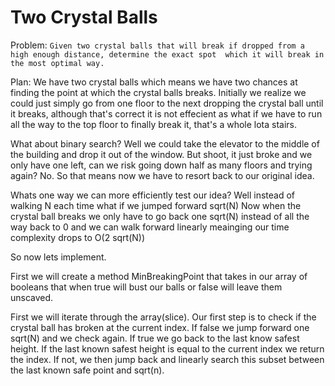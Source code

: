 # Two Crystal Balls

Problem: `Given two crystal balls that will break if dropped from a high enough distance, determine the exact spot 
which it will break in the most optimal way.`

Plan:
We have two crystal balls which means we have two chances at finding the point at which the crystal balls breaks.
Initially we realize we could just simply go from one floor to the next dropping the crystal ball until it breaks,
although that's correct it is not effecient as what if we have to run all the way to the top floor to finally break
it, that's a whole lota stairs.

What about binary search? Well we could take the elevator to the middle of the building and drop it out of the window.
But shoot, it just broke and we only have one left, can we risk going down half as many floors and trying again? No.
So that means now we have to resort back to our original idea.

Whats one way we can more efficiently test our idea? Well instead of walking N each time what if we jumped forward sqrt(N)
Now when the crystal ball breaks we only have to go back one sqrt(N) instead of all the way back to 0 and we can
walk forward linearly meainging our time complexity drops to O(2 sqrt(N))

So now lets implement.

First we will create a method MinBreakingPoint that takes in our array of booleans that when true will bust our
balls or false will leave them unscaved.

First we will iterate through the array(slice). Our first step is to check if the crystal ball has broken at the
current index. If false we jump forward one sqrt(N) and we check again. If true we go back to the last know safest height. If the last known safest height is equal to the
current index we return the index. If not, we then jump back and linearly search this subset between the last known
safe point and sqrt(n).


